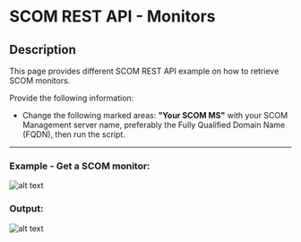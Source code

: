 # SCOM REST API - Monitors


## Description
This page provides different SCOM REST API example on how to retrieve SCOM monitors.

Provide the following information:

- Change the following marked areas: **"Your SCOM MS"** with your SCOM Management server name, preferably the Fully Qualified Domain Name (FQDN), then run the script.

-----------------------------------------------------------------------------------------------------------------------------------------------------------------------------------

### Example - Get a SCOM monitor:
![alt text]()

### Output:
![alt text]()
